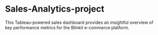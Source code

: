 # Sales-Analytics-project
This Tableau-powered sales dashboard provides an insightful overview of key performance metrics for the Blinkit e-commerce platform. 

